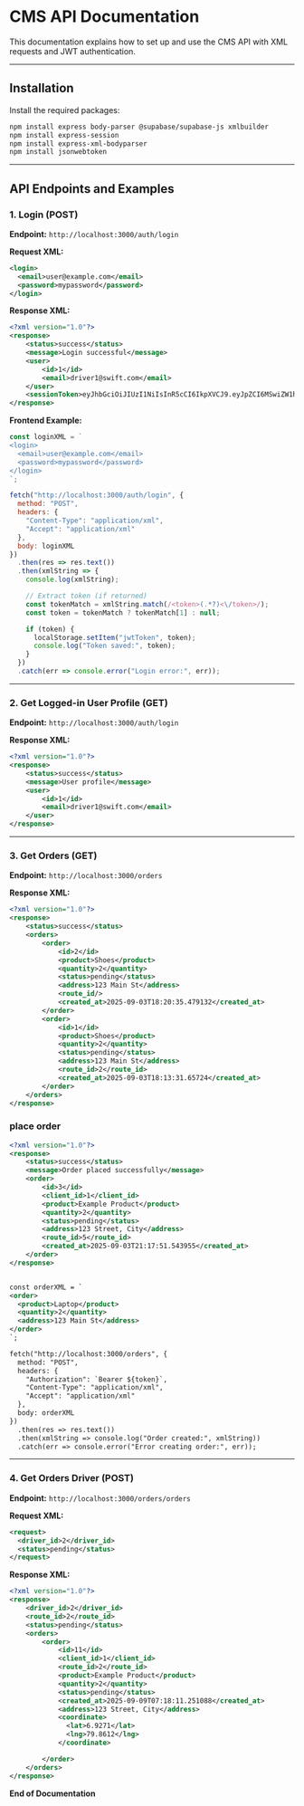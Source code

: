 # CMS API Documentation

This documentation explains how to set up and use the CMS API with XML requests and JWT authentication.

---

## Installation

Install the required packages:

```bash
npm install express body-parser @supabase/supabase-js xmlbuilder
npm install express-session
npm install express-xml-bodyparser
npm install jsonwebtoken
```

---

## API Endpoints and Examples

### 1. Login (POST)

**Endpoint:** `http://localhost:3000/auth/login`

**Request XML:**

```xml
<login>
  <email>user@example.com</email>
  <password>mypassword</password>
</login>
```

**Response XML:**

```xml
<?xml version="1.0"?>
<response>
    <status>success</status>
    <message>Login successful</message>
    <user>
        <id>1</id>
        <email>driver1@swift.com</email>
    </user>
    <sessionToken>eyJhbGciOiJIUzI1NiIsInR5cCI6IkpXVCJ9.eyJpZCI6MSwiZW1haWwiOiJkcml2ZXIxQHN3aWZ0LmNvbSIsImlhdCI6MTc1NzIyNjg5OCwiZXhwIjoxNzU3MjMwNDk4fQ.Hwum1J25QGTaufQw1gbjCAWzrdUYyg9oHJP6i4ky5n0</sessionToken>
</response>
```

**Frontend Example:**

```javascript
const loginXML = `
<login>
  <email>user@example.com</email>
  <password>mypassword</password>
</login>
`;

fetch("http://localhost:3000/auth/login", {
  method: "POST",
  headers: {
    "Content-Type": "application/xml",
    "Accept": "application/xml"
  },
  body: loginXML
})
  .then(res => res.text())
  .then(xmlString => {
    console.log(xmlString);

    // Extract token (if returned)
    const tokenMatch = xmlString.match(/<token>(.*?)<\/token>/);
    const token = tokenMatch ? tokenMatch[1] : null;

    if (token) {
      localStorage.setItem("jwtToken", token);
      console.log("Token saved:", token);
    }
  })
  .catch(err => console.error("Login error:", err));
```

---

### 2. Get Logged-in User Profile (GET)

**Endpoint:** `http://localhost:3000/auth/login`

**Response XML:**

```xml
<?xml version="1.0"?>
<response>
    <status>success</status>
    <message>User profile</message>
    <user>
        <id>1</id>
        <email>driver1@swift.com</email>
    </user>
</response>
```

---

### 3. Get Orders (GET)

**Endpoint:** `http://localhost:3000/orders`

**Response XML:**

```xml
<?xml version="1.0"?>
<response>
    <status>success</status>
    <orders>
        <order>
            <id>2</id>
            <product>Shoes</product>
            <quantity>2</quantity>
            <status>pending</status>
            <address>123 Main St</address>
            <route_id/>
            <created_at>2025-09-03T18:20:35.479132</created_at>
        </order>
        <order>
            <id>1</id>
            <product>Shoes</product>
            <quantity>2</quantity>
            <status>pending</status>
            <address>123 Main St</address>
            <route_id>2</route_id>
            <created_at>2025-09-03T18:13:31.65724</created_at>
        </order>
    </orders>
</response>

```

### place order
``` xml
<?xml version="1.0"?>
<response>
    <status>success</status>
    <message>Order placed successfully</message>
    <order>
        <id>3</id>
        <client_id>1</client_id>
        <product>Example Product</product>
        <quantity>2</quantity>
        <status>pending</status>
        <address>123 Street, City</address>
        <route_id>5</route_id>
        <created_at>2025-09-03T21:17:51.543955</created_at>
    </order>
</response>


const orderXML = `
<order>
  <product>Laptop</product>
  <quantity>2</quantity>
  <address>123 Main St</address>
</order>
`;

fetch("http://localhost:3000/orders", {
  method: "POST",
  headers: {
    "Authorization": `Bearer ${token}`,
    "Content-Type": "application/xml",
    "Accept": "application/xml"
  },
  body: orderXML
})
  .then(res => res.text())
  .then(xmlString => console.log("Order created:", xmlString))
  .catch(err => console.error("Error creating order:", err));
```

---




### 4. Get Orders Driver (POST)

**Endpoint:** `http://localhost:3000/orders/orders`

**Request XML:**

```xml
<request>
  <driver_id>2</driver_id>
  <status>pending</status>
</request>
```

**Response XML:**

```xml
<?xml version="1.0"?>
<response>
    <driver_id>2</driver_id>
    <route_id>2</route_id>
    <status>pending</status>
    <orders>
        <order>
            <id>11</id>
            <client_id>1</client_id>
            <route_id>2</route_id>
            <product>Example Product</product>
            <quantity>2</quantity>
            <status>pending</status>
            <created_at>2025-09-09T07:18:11.251088</created_at>
            <address>123 Street, City</address>
            <coordinate>
              <lat>6.9271</lat>
              <lng>79.8612</lng>
            </coordinate>

        </order>
    </orders>
</response>
```


**End of Documentation**

